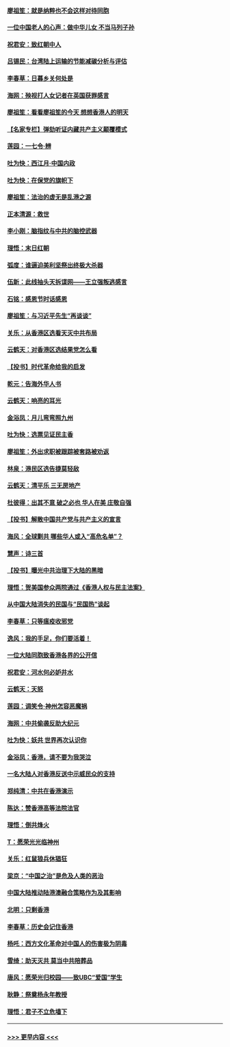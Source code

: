#### [廖祖笙：就是纳粹也不会这样对待同胞](../pages/nsc993/n11697658.md?t=12040433) 
#### [一位中国老人的心声：做中华儿女 不当马列子孙](../pages/nsc993/n11697525.md?t=12040433) 
#### [祝君安：致红朝中人](../pages/nsc993/n11697518.md?t=12040433) 
#### [吕锡民：台湾陆上运输的节能减碳分析与评估](../pages/nsc993/n11694983.md?t=12040433) 
#### [李春草：日暮乡关何处是](../pages/nsc993/n11694805.md?t=12040433) 
#### [海网：殃视打人女记者在英国获罪感言](../pages/nsc993/n11693832.md?t=12040433) 
#### [廖祖笙：看看廖祖笙的今天 想想香港人的明天](../pages/nsc993/n11693707.md?t=12040433) 
#### [【名家专栏】弹劾听证内藏共产主义颠覆模式](../pages/nsc993/n11693563.md?t=12040433) 
#### [莲园：一七令‧辨](../pages/nsc993/n11692558.md?t=12040433) 
#### [吐为快：西江月·中国内政](../pages/nsc993/n11692071.md?t=12040433) 
#### [吐为快：在保党的旗帜下](../pages/nsc993/n11691188.md?t=12040433) 
#### [廖祖笙：法治的虚无是乱港之源](../pages/nsc993/n11690605.md?t=12040433) 
#### [正本清源：救世](../pages/nsc993/n11689134.md?t=12040433) 
#### [李小刚：脑指纹与中共的脑控武器](../pages/nsc993/n11688900.md?t=12040433) 
#### [理悟：末日红朝](../pages/nsc993/n11688829.md?t=12040433) 
#### [弧度：谁逼迫美利坚祭出终极大杀器](../pages/nsc993/n11688735.md?t=12040433) 
#### [伍新：此线抽头天拆谍网——王立强叛逃感言](../pages/nsc993/n11687981.md?t=12040433) 
#### [石铭：感恩节时话感恩](../pages/nsc993/n11687568.md?t=12040433) 
#### [廖祖笙：与习近平先生“再谈谈”](../pages/nsc993/n11687005.md?t=12040433) 
#### [关乐：从香港区选看天灭中共布局](../pages/nsc993/n11686647.md?t=12040433) 
#### [云鹤天：对香港区选结果党怎么看](../pages/nsc993/n11686216.md?t=12040433) 
#### [【投书】时代革命给我的启发](../pages/nsc993/n11684287.md?t=12040433) 
#### [乾元：告海外华人书](../pages/nsc993/n11684044.md?t=12040433) 
#### [云鹤天：响亮的耳光](../pages/nsc993/n11684254.md?t=12040433) 
#### [金浴凤：月儿弯弯照九州](../pages/nsc993/n11684231.md?t=12040433) 
#### [吐为快：选票见证民主香](../pages/nsc993/n11684206.md?t=12040433) 
#### [廖祖笙：外出求职被跟踪被套路被劝返](../pages/nsc993/n11683874.md?t=12040433) 
#### [林泉：港民区选告捷莫轻敌](../pages/nsc993/n11683930.md?t=12040433) 
#### [云鹤天：清平乐 三无房地产](../pages/nsc993/n11681521.md?t=12040433) 
#### [杜彼得：出其不意 破之必也 华人在美 庄敬自强](../pages/nsc993/n11679554.md?t=12040433) 
#### [【投书】解散中国共产党与共产主义的宣言](../pages/nsc993/n11679177.md?t=12040433) 
#### [海风：全球剿共 哪些华人或入“高危名单”？](../pages/nsc993/n11678617.md?t=12040433) 
#### [慧声：诗三首](../pages/nsc993/n11678848.md?t=12040433) 
#### [【投书】曝光中共治理下大陆的黑暗](../pages/nsc993/n11678674.md?t=12040433) 
#### [理悟：贺美国参众两院通过《香港人权与民主法案》](../pages/nsc993/n11678104.md?t=12040433) 
#### [从中国大陆消失的民国与“民国热”谈起](../pages/nsc993/n11678075.md?t=12040433) 
#### [李春草：只等瘟疫收邪党](../pages/nsc993/n11677308.md?t=12040433) 
#### [逸风：我的手足，你们要活着！](../pages/nsc993/n11676352.md?t=12040433) 
#### [一位大陆同胞致香港各界的公开信](../pages/nsc993/n11675761.md?t=12040433) 
#### [祝君安：河水何必妒井水](../pages/nsc993/n11675746.md?t=12040433) 
#### [云鹤天：天怒](../pages/nsc993/n11675718.md?t=12040433) 
#### [莲园：调笑令‧神州怎容恶魔祸](../pages/nsc993/n11675648.md?t=12040433) 
#### [海网：中共偷袭反助大纪元](../pages/nsc993/n11673515.md?t=12040433) 
#### [吐为快：妖共 世界再次认识你](../pages/nsc993/n11673506.md?t=12040433) 
#### [金浴凤：香港，请不要为我哭泣](../pages/nsc993/n11673248.md?t=12040433) 
#### [一名大陆人对香港反送中示威民众的支持](../pages/nsc993/n11672615.md?t=12040433) 
#### [郑纯清：中共在香港演示](../pages/nsc993/n11670539.md?t=12040433) 
#### [陈达：赞香港高等法院法官](../pages/nsc993/n11669542.md?t=12040433) 
#### [理悟：倒共烽火](../pages/nsc993/n11668844.md?t=12040433) 
#### [T：愿荣光光临神州](../pages/nsc993/n11668421.md?t=12040433) 
#### [关乐：红鼠狼兵休猖狂](../pages/nsc993/n11668378.md?t=12040433) 
#### [梁京：“中国之治”是危及人类的恶治](../pages/nsc993/n11668328.md?t=12040433) 
#### [中国大陆推动陆港澳融合策略作为及其影响](../pages/nsc993/n11668157.md?t=12040433) 
#### [北明：只剩香港](../pages/nsc993/n11668002.md?t=12040433) 
#### [李春草：历史会记住香港](../pages/nsc993/n11667927.md?t=12040433) 
#### [杨吒：西方文化革命对中国人的伤害极为阴毒](../pages/nsc993/n11664521.md?t=12040433) 
#### [雪绮：助天灭共 莫当中共陪葬品](../pages/nsc993/n11662650.md?t=12040433) 
#### [唐风：愿荣光归校园——致UBC“爱国”学生](../pages/nsc993/n11662194.md?t=12040433) 
#### [耿静：祭奠杨永年教授](../pages/nsc993/n11662514.md?t=12040433) 
#### [理悟：君子不立危墙下](../pages/nsc993/n11662172.md?t=12040433) 

----
#### [ >>> 更早内容 <<< ](../indexes/nsc993-earlier.md)
